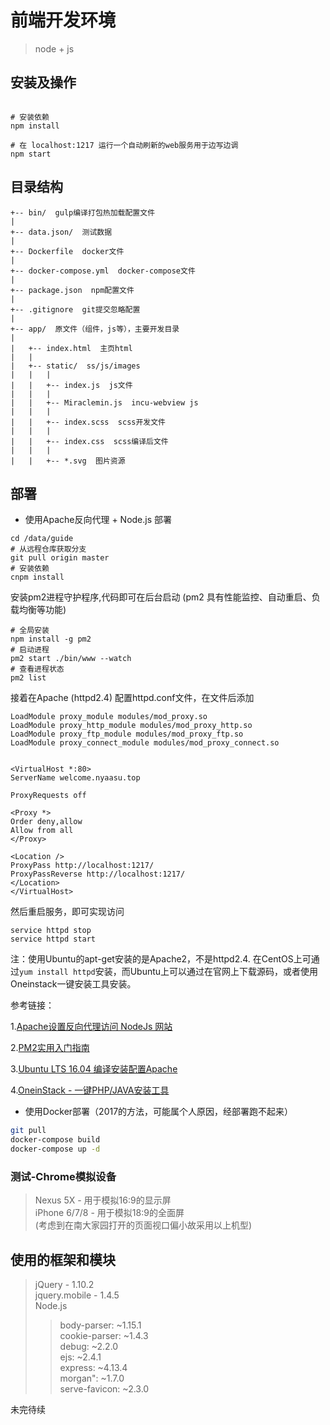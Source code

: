 # 前端开发环境

> node + js

## 安装及操作

```  

# 安装依赖
npm install

# 在 localhost:1217 运行一个自动刷新的web服务用于边写边调
npm start

```
  
## 目录结构
```
+-- bin/  gulp编译打包热加载配置文件
| 
+-- data.json/  测试数据
| 
+-- Dockerfile  docker文件
| 
+-- docker-compose.yml  docker-compose文件
| 
+-- package.json  npm配置文件
| 
+-- .gitignore  git提交忽略配置
| 
+-- app/  原文件（组件，js等），主要开发目录
| 
|   +-- index.html  主页html
|   | 
|   +-- static/  ss/js/images
|   |   | 
|   |   +-- index.js  js文件
|   |   | 
|   |   +-- Miraclemin.js  incu-webview js
|   |   | 
|   |   +-- index.scss  scss开发文件
|   |   | 
|   |   +-- index.css  scss编译后文件
|   |   | 
|   |   +-- *.svg  图片资源
```  
  
## 部署  

* 使用Apache反向代理 + Node.js 部署
```
cd /data/guide
# 从远程仓库获取分支 
git pull origin master
# 安装依赖
cnpm install
```
安装pm2进程守护程序,代码即可在后台启动 (pm2 具有性能监控、自动重启、负载均衡等功能)

```
# 全局安装
npm install -g pm2
# 启动进程
pm2 start ./bin/www --watch
# 查看进程状态
pm2 list  
```

接着在Apache (httpd2.4)
配置httpd.conf文件，在文件后添加
```
LoadModule proxy_module modules/mod_proxy.so
LoadModule proxy_http_module modules/mod_proxy_http.so
LoadModule proxy_ftp_module modules/mod_proxy_ftp.so
LoadModule proxy_connect_module modules/mod_proxy_connect.so


<VirtualHost *:80>
ServerName welcome.nyaasu.top
 
ProxyRequests off
 
<Proxy *>
Order deny,allow
Allow from all
</Proxy>
 
<Location />
ProxyPass http://localhost:1217/
ProxyPassReverse http://localhost:1217/
</Location>
</VirtualHost>
```
然后重启服务，即可实现访问

```
service httpd stop
service httpd start
```

注：使用Ubuntu的apt-get安装的是Apache2，不是httpd2.4. 在CentOS上可通过``` yum install httpd ```安装，而Ubuntu上可以通过在官网上下载源码，或者使用Oneinstack一键安装工具安装。

参考链接：

1.[Apache设置反向代理访问 NodeJs 网站](https://blog.csdn.net/cen_cs/article/details/50663175)

2.[PM2实用入门指南](https://www.cnblogs.com/chyingp/p/pm2-documentation.html)

3.[Ubuntu LTS 16.04 编译安装配置Apache](https://www.centos.bz/2017/10/ubuntu-lts-16-04-%E7%BC%96%E8%AF%91%E5%AE%89%E8%A3%85%E9%85%8D%E7%BD%AEapache/)

4.[OneinStack - 一键PHP/JAVA安装工具](https://oneinstack.com/)


* 使用Docker部署（2017的方法，可能属个人原因，经部署跑不起来）  

```bash
git pull
docker-compose build
docker-compose up -d
```  

### 测试-Chrome模拟设备  
  
>Nexus 5X - 用于模拟16:9的显示屏  
>iPhone 6/7/8 - 用于模拟18:9的全面屏  
>(考虑到在南大家园打开的页面视口偏小故采用以上机型)  

## 使用的框架和模块  
>jQuery - 1.10.2  
>jquery.mobile - 1.4.5  
>Node.js  
>>body-parser: ~1.15.1  
>>cookie-parser: ~1.4.3  
>>debug: ~2.2.0  
>>ejs: ~2.4.1  
>>express: ~4.13.4  
>>morgan": ~1.7.0  
>>serve-favicon: ~2.3.0  
   
未完待续
